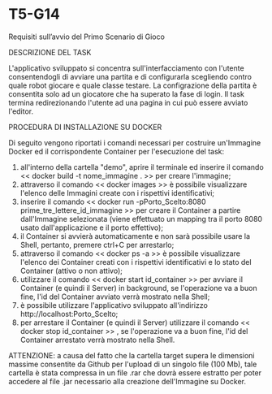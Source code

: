 # T5-G14
Requisiti sull’avvio del Primo Scenario di Gioco

DESCRIZIONE DEL TASK

L'applicativo sviluppato si concentra sull'interfacciamento con l'utente consentendogli di avviare una partita e di configurarla
scegliendo contro quale robot giocare e quale classe testare. La configrazione della partita è consentita solo ad un giocatore
che ha superato la fase di login. Il task termina redirezionando l'utente ad una pagina in cui può essere avviato l'editor.

PROCEDURA DI INSTALLAZIONE SU DOCKER

Di seguito vengono riportati i comandi necessari per costruire un'Immagine Docker ed il corrispondente Container per l'esecuzione del task:
1) all'interno della cartella "demo", aprire il terminale ed inserire il comando << docker build -t nome_immagine . >> per creare l'immagine;
2) attraverso il comando << docker images >> è possibile visualizzare l'elenco delle Immagini create con i rispettivi identificativi;
3) inserire il comando << docker run -pPorto_Scelto:8080 prime_tre_lettere_id_immagine >> per creare il Container a partire dall'Immagine selezionata
   (viene effettuato un mapping tra il porto 8080 usato dall'applicazione e il porto effettivo);
4) il Container si avvierà automaticamente e non sarà possibile usare la Shell, pertanto, premere ctrl+C per arrestarlo;
5) attraverso il comando << docker ps -a >> è possibile visualizzare l'elenco dei Container creati con i rispettivi identificativi e lo stato
   del Container (attivo o non attivo);
6) utilizzare il comando << docker start id_container >> per avviare il Container (e quindi il Server) in background, se l'operazione va a buon fine,
   l'id del Container avviato verrà mostrato nella Shell;
7) è possibile utilizzare l'applicativo sviluppato all'indirizzo http://localhost:Porto_Scelto;
8) per arrestare il Container (e quindi il Server) utilizzare il comando << docker stop id_container >> , se l'operazione va a buon fine,
   l'id del Container arrestato verrà mostrato nella Shell.

ATTENZIONE: a causa del fatto che la cartella target supera le dimensioni massime consentite da Github per l'upload di un singolo file (100 Mb),
            tale cartella è stata compressa in un file .rar che dovrà essere estratto per poter accedere al file .jar necessario alla creazione
            dell'Immagine su Docker.
